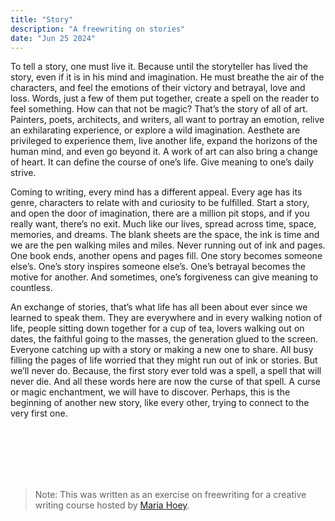 ```yaml
---
title: "Story"
description: "A freewriting on stories"
date: "Jun 25 2024"
---
```


To tell a story, one must live it. Because until the storyteller has lived the story, even if it is in his mind and imagination. He must breathe the air of the characters, and feel the emotions of their victory and betrayal, love and loss. Words, just a few of them put together, create a spell on the reader to feel something. How can that not be magic? That’s the story of all of art. Painters, poets, architects, and writers, all want to portray an emotion, relive an exhilarating experience, or explore a wild imagination. Aesthete are privileged to experience them, live another life, expand the horizons of the human mind, and even go beyond it. A work of art can also bring a change of heart. It can define the course of one’s life. Give meaning to one’s daily strive. 

Coming to writing, every mind has a different appeal. Every age has its genre, characters to relate with and curiosity to be fulfilled. Start a story, and open the door of imagination, there are a million pit stops, and if you really want, there’s no exit. Much like our lives, spread across time, space, memories, and dreams. The blank sheets are the space, the ink is time and we are the pen walking miles and miles. Never running out of ink and pages. One book ends, another opens and pages fill. One story becomes someone else’s. One’s story inspires someone else’s. One’s betrayal becomes the motive for another. And sometimes, one’s forgiveness can give meaning to countless. 

An exchange of stories, that’s what life has all been about ever since we learned to speak them. They are everywhere and in every walking notion of life, people sitting down together for a cup of tea, lovers walking out on dates, the faithful going to the masses, the generation glued to the screen. Everyone catching up with a story or making a new one to share. All busy filling the pages of life worried that they might run out of ink or stories. But we’ll never do. Because, the first story ever told was a spell, a spell that will never die. And all these words here are now the curse of that spell. A curse or magic enchantment, we will have to discover. Perhaps, this is the beginning of another new story, like every other, trying to connect to the very first one.

<br>
<br>
<br>
<br>
<br>


> Note: This was written as an exercise
on freewriting for a creative writing
course hosted by [Maria Hoey](https://www.linkedin.com/in/maria-hoey-58540a75/?originalSubdomain=ie).

